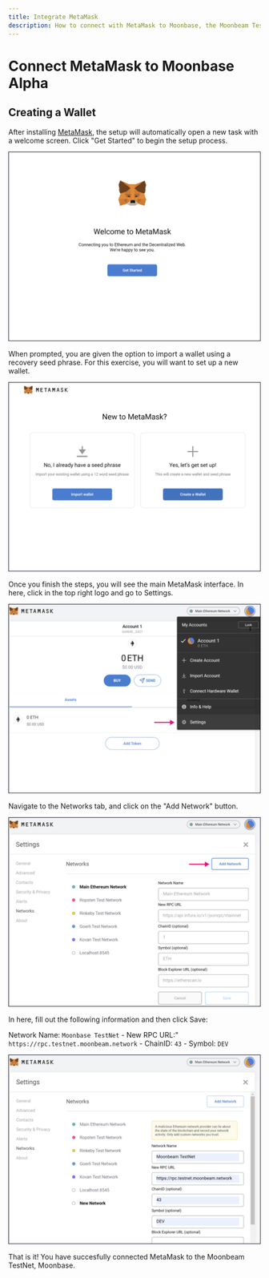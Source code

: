 ```yaml
---
title: Integrate MetaMask
description: How to connect with MetaMask to Moonbase, the Moonbeam TestNet
---
```


# Connect MetaMask to Moonbase Alpha

## Creating a Wallet

After installing [MetaMask](https://metamask.io), the setup will automatically open a new task with a welcome screen. Click "Get Started" to begin the setup process.

![MetaMask1](/images/testnet/testnet-metamask1.png)

When prompted, you are given the option to import a wallet using a recovery seed phrase. For this exercise, you will want to set up a new wallet.

![MetaMask2](/images/testnet/testnet-metamask2.png)

Once you finish the steps, you will see the main MetaMask interface. In here, click in the top right logo and go to Settings.

![MetaMask3](/images/testnet/testnet-metamask3.png)

Navigate to the Networks tab, and click on the "Add Network" button.

![MetaMask4](/images/testnet/testnet-metamask4.png)

In here, fill out the following information and then click Save:

Network Name: `Moonbase TestNet` - New RPC URL:" `https://rpc.testnet.moonbeam.network` - ChainID: `43` - Symbol: `DEV`

![MetaMask5](/images/testnet/testnet-metamask5.png)

That is it! You have succesfully connected MetaMask to the Moonbeam TestNet, Moonbase.

